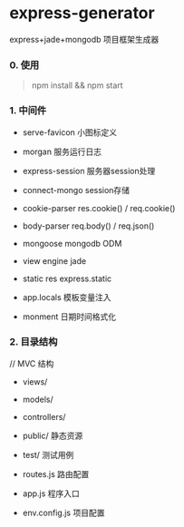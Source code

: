 # express-generator
express+jade+mongodb 项目框架生成器

### 0. 使用

> npm install && npm start

### 1. 中间件
+ serve-favicon   小图标定义
+ morgan          服务运行日志
+ express-session 服务器session处理
+ connect-mongo   session存储
+ cookie-parser   res.cookie() / req.cookie()
+ body-parser     req.body() / req.json()
+ mongoose        mongodb ODM

+ view engine     jade
+ static res      express.static
+ app.locals      模板变量注入
+ monment         日期时间格式化

### 2. 目录结构

// MVC 结构
- views/
- models/
- controllers/

- public/    静态资源
- test/      测试用例
- routes.js  路由配置
- app.js     程序入口
- env.config.js 项目配置
